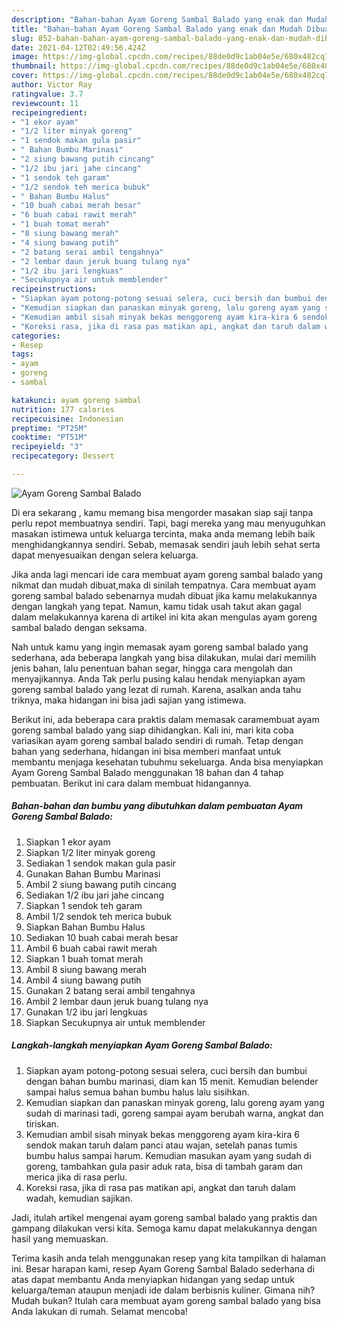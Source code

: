 ```yaml
---
description: "Bahan-bahan Ayam Goreng Sambal Balado yang enak dan Mudah Dibuat"
title: "Bahan-bahan Ayam Goreng Sambal Balado yang enak dan Mudah Dibuat"
slug: 852-bahan-bahan-ayam-goreng-sambal-balado-yang-enak-dan-mudah-dibuat
date: 2021-04-12T02:49:56.424Z
image: https://img-global.cpcdn.com/recipes/88de0d9c1ab04e5e/680x482cq70/ayam-goreng-sambal-balado-foto-resep-utama.jpg
thumbnail: https://img-global.cpcdn.com/recipes/88de0d9c1ab04e5e/680x482cq70/ayam-goreng-sambal-balado-foto-resep-utama.jpg
cover: https://img-global.cpcdn.com/recipes/88de0d9c1ab04e5e/680x482cq70/ayam-goreng-sambal-balado-foto-resep-utama.jpg
author: Victor Ray
ratingvalue: 3.7
reviewcount: 11
recipeingredient:
- "1 ekor ayam"
- "1/2 liter minyak goreng"
- "1 sendok makan gula pasir"
- " Bahan Bumbu Marinasi"
- "2 siung bawang putih cincang"
- "1/2 ibu jari jahe cincang"
- "1 sendok teh garam"
- "1/2 sendok teh merica bubuk"
- " Bahan Bumbu Halus"
- "10 buah cabai merah besar"
- "6 buah cabai rawit merah"
- "1 buah tomat merah"
- "8 siung bawang merah"
- "4 siung bawang putih"
- "2 batang serai ambil tengahnya"
- "2 lembar daun jeruk buang tulang nya"
- "1/2 ibu jari lengkuas"
- "Secukupnya air untuk memblender"
recipeinstructions:
- "Siapkan ayam potong-potong sesuai selera, cuci bersih dan bumbui dengan bahan bumbu marinasi, diam kan 15 menit. Kemudian belender sampai halus semua bahan bumbu halus lalu sisihkan."
- "Kemudian siapkan dan panaskan minyak goreng, lalu goreng ayam yang sudah di marinasi tadi, goreng sampai ayam berubah warna, angkat dan tiriskan."
- "Kemudian ambil sisah minyak bekas menggoreng ayam kira-kira 6 sendok makan taruh dalam panci atau wajan, setelah panas tumis bumbu halus sampai harum. Kemudian masukan ayam yang sudah di goreng, tambahkan gula pasir aduk rata, bisa di tambah garam dan merica jika di rasa perlu."
- "Koreksi rasa, jika di rasa pas matikan api, angkat dan taruh dalam wadah, kemudian sajikan."
categories:
- Resep
tags:
- ayam
- goreng
- sambal

katakunci: ayam goreng sambal 
nutrition: 177 calories
recipecuisine: Indonesian
preptime: "PT25M"
cooktime: "PT51M"
recipeyield: "3"
recipecategory: Dessert

---
```



![Ayam Goreng Sambal Balado](https://img-global.cpcdn.com/recipes/88de0d9c1ab04e5e/680x482cq70/ayam-goreng-sambal-balado-foto-resep-utama.jpg)

Di era  sekarang , kamu memang bisa mengorder masakan siap saji tanpa perlu repot membuatnya sendiri. Tapi, bagi mereka yang mau menyuguhkan masakan istimewa untuk keluarga tercinta, maka anda memang lebih baik menghidangkannya sendiri. Sebab, memasak sendiri jauh lebih sehat serta dapat menyesuaikan dengan selera keluarga.

Jika anda lagi mencari ide cara membuat ayam goreng sambal balado yang nikmat dan mudah dibuat,maka di sinilah tempatnya. Cara membuat ayam goreng sambal balado  sebenarnya mudah dibuat jika kamu melakukannya dengan langkah yang tepat. Namun, kamu tidak usah takut akan gagal dalam melakukannya 
karena di artikel ini kita akan mengulas ayam goreng sambal balado dengan seksama.  



Nah untuk kamu yang ingin memasak ayam goreng sambal balado yang sederhana, ada beberapa langkah yang bisa dilakukan, mulai dari memilih jenis bahan, lalu penentuan bahan segar, hingga cara mengolah dan menyajikannya. Anda Tak perlu pusing kalau hendak menyiapkan ayam goreng sambal balado yang lezat di rumah. Karena, asalkan anda  tahu triknya, maka hidangan ini bisa jadi sajian yang istimewa.

Berikut ini, ada beberapa cara praktis  dalam memasak caramembuat ayam goreng sambal balado yang siap dihidangkan. Kali ini, mari kita coba variasikan ayam goreng sambal balado sendiri di rumah. Tetap dengan bahan yang sederhana, hidangan ini bisa memberi manfaat untuk membantu menjaga kesehatan tubuhmu sekeluarga. Anda bisa menyiapkan Ayam Goreng Sambal Balado menggunakan 18 bahan dan 4 tahap pembuatan. Berikut ini cara dalam membuat hidangannya.

<!--inarticleads1-->

##### Bahan-bahan dan bumbu yang dibutuhkan dalam pembuatan Ayam Goreng Sambal Balado:

1. Siapkan 1 ekor ayam
1. Siapkan 1/2 liter minyak goreng
1. Sediakan 1 sendok makan gula pasir
1. Gunakan  Bahan Bumbu Marinasi
1. Ambil 2 siung bawang putih cincang
1. Sediakan 1/2 ibu jari jahe cincang
1. Siapkan 1 sendok teh garam
1. Ambil 1/2 sendok teh merica bubuk
1. Siapkan  Bahan Bumbu Halus
1. Sediakan 10 buah cabai merah besar
1. Ambil 6 buah cabai rawit merah
1. Siapkan 1 buah tomat merah
1. Ambil 8 siung bawang merah
1. Ambil 4 siung bawang putih
1. Gunakan 2 batang serai ambil tengahnya
1. Ambil 2 lembar daun jeruk buang tulang nya
1. Gunakan 1/2 ibu jari lengkuas
1. Siapkan Secukupnya air untuk memblender




<!--inarticleads2-->

##### Langkah-langkah menyiapkan Ayam Goreng Sambal Balado:

1. Siapkan ayam potong-potong sesuai selera, cuci bersih dan bumbui dengan bahan bumbu marinasi, diam kan 15 menit. Kemudian belender sampai halus semua bahan bumbu halus lalu sisihkan.
1. Kemudian siapkan dan panaskan minyak goreng, lalu goreng ayam yang sudah di marinasi tadi, goreng sampai ayam berubah warna, angkat dan tiriskan.
1. Kemudian ambil sisah minyak bekas menggoreng ayam kira-kira 6 sendok makan taruh dalam panci atau wajan, setelah panas tumis bumbu halus sampai harum. Kemudian masukan ayam yang sudah di goreng, tambahkan gula pasir aduk rata, bisa di tambah garam dan merica jika di rasa perlu.
1. Koreksi rasa, jika di rasa pas matikan api, angkat dan taruh dalam wadah, kemudian sajikan.




Jadi, itulah artikel mengenai  ayam goreng sambal balado  yang praktis dan gampang dilakukan versi kita. Semoga kamu dapat melakukannya dengan hasil yang memuaskan. 

Terima kasih anda telah menggunakan resep yang kita tampilkan di halaman ini. Besar harapan kami, resep  Ayam Goreng Sambal Balado sederhana di atas dapat membantu Anda menyiapkan hidangan yang sedap untuk keluarga/teman ataupun menjadi ide dalam berbisnis kuliner. Gimana nih? Mudah bukan? Itulah cara membuat ayam goreng sambal balado yang bisa Anda lakukan di rumah. Selamat mencoba!

